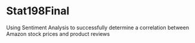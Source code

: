 # Stat198Final
Using Sentiment Analysis to successfully determine a correlation between Amazon stock prices and product reviews
